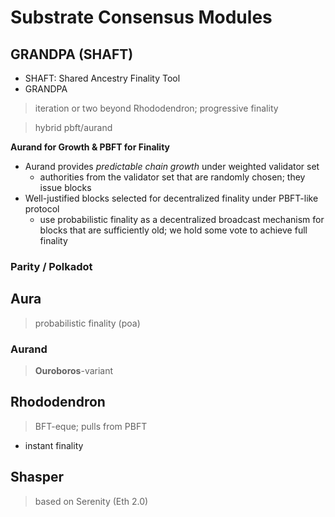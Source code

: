 # Substrate Consensus Modules

## GRANDPA (SHAFT)
* SHAFT: Shared Ancestry Finality Tool
* GRANDPA

> iteration or two beyond Rhododendron; progressive finality

> hybrid pbft/aurand


**Aurand for Growth & PBFT for Finality**
* Aurand provides *predictable chain growth* under weighted validator set
    * authorities from the validator set that are randomly chosen; they issue blocks
* Well-justified blocks selected for decentralized finality under PBFT-like protocol
    * use probabilistic finality as a decentralized broadcast mechanism for blocks that are sufficiently old; we hold some vote to achieve full finality

### Parity / Polkadot

## Aura
> probabilistic finality (poa)

### Aurand
> **Ouroboros**-variant

## Rhododendron
> BFT-eque; pulls from PBFT

* instant finality

## Shasper
> based on Serenity (Eth 2.0)